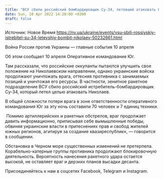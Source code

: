 ```yaml
---
title: "ВСУ сбили российский бомбардировщик Су-34, летевший атаковать Николаев"
date: Sun, 10 Apr 2022 14:20:00 +0300
draft: false
---
```

Источник: Новое Время https://nv.ua/ukraine/events/vsu-sbili-rossiyskiy-istrebitel-su-34-letevshiy-bombit-nikolaev-50232661.html


Война России против Украины — главные события 10 апреля

Об этом сообщает 10 апреля Оперативное командование Юг.

Там рассказали, что российские оккупанты пытаются улучшить свое положение на Николаевском направлении, однако украинские войска продолжают уничтожать врага, оттесняя противника с занимаемых позиций и уничтожая его ресурсы. В частности, зенитное ракетное подразделение ВСУ сбило российский истребитель-бомбардировщик Су-34, который летел целью атаковать Николаев.

В общей сложности потери врага в зоне ответственности оперативного командования Юг за эту ночь составили 70 человек и 7 единиц техники.

 Помимо артиллерийских и ракетных обстрелов, враг продолжает давить информационно, приписывая себе вымышленные победы, обвиняя украинские власти в притеснениях прав и свобод жителей южных регионов, агитируя за создание квазиреспублик», — говорится в сообщении.

Обстановка в Черном море существенных изменений не претерпела. Корабельно-катерные группы противника продолжают блокировочную деятельность. Вероятность нанесения ракетного удара остается высокой, не оставляет враг и дерзких планов высадки десанта.

Присоединяйтесь к нам в соцсетях Facebook, Telegram и Instagram.
